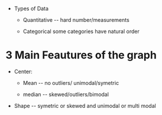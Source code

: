 -   Types of Data

    -   Quantitative -- hard number/measurements

    -   Categorical some categories have natural order

# 3 Main Feautures of the graph

-   Center:

    -   Mean -- no outliers/ unimodal/symetric

    -   median -- skewed/outliers/bimodal

-   Shape -- symetric or skewed and unimodal or multi modal
